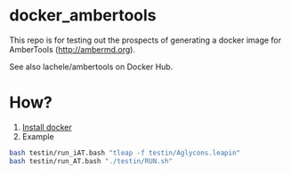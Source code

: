 # docker_ambertools

This repo is for testing out the prospects of generating a docker image
for AmberTools (http://ambermd.org).

See also lachele/ambertools on Docker Hub.

# How?
1. [Install docker](https://docs.docker.com/engine/installation/)
2. Example
```bash
bash testin/run_iAT.bash "tleap -f testin/Aglycons.leapin"
bash testin/run_AT.bash "./testin/RUN.sh"
```

